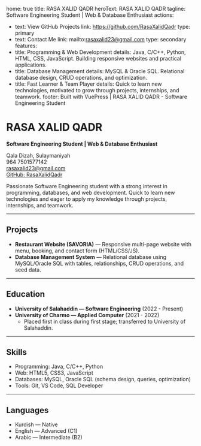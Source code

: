 home: true
title: RASA XALID QADR
heroText: RASA XALID QADR
tagline: Software Engineering Student | Web & Database Enthusiast
actions:
  - text: View GitHub Projects
    link: https://github.com/RasaXalidQadr
    type: primary
  - text: Contact Me
    link: mailto:rasaxalid23@gmail.com
    type: secondary
features:
  - title: Programming & Web Development
    details: Java, C/C++, Python, HTML, CSS, JavaScript. Building responsive websites and practical applications.
  - title: Database Management
    details: MySQL & Oracle SQL. Relational database design, CRUD operations, and optimization.
  - title: Fast Learner & Team Player
    details: Quick to learn new technologies, motivated to grow through projects, internships, and teamwork.
footer: Built with VuePress | RASA XALID QADR - Software Engineering Student

<div class="clean-portfolio">

# RASA XALID QADR

**Software Engineering Student | Web & Database Enthusiast**

Qala Dizah, Sulaymaniyah  
964 7501577142  
[rasaxalid23@gmail.com](mailto:rasaxalid23@gmail.com)  
[GitHub: RasaXalidQadr](https://github.com/RasaXalidQadr)

Passionate Software Engineering student with a strong interest in programming, databases, and web development. Quick to learn new technologies and eager to apply my knowledge through projects, internships, and teamwork.

---

## Projects

- **Restaurant Website (SAVORIA)** — Responsive multi-page website with menu, booking, and contact form (HTML/CSS/JS).
- **Database Management System** — Relational database using MySQL/Oracle SQL with tables, relationships, CRUD operations, and seed data.

---

## Education

- **University of Salahaddin — Software Engineering** (2022 - Present)
- **University of Charmo — Applied Computer** (2021 - 2022)
  - Placed first in class during first stage; transferred to University of Salahaddin.

---

## Skills

- Programming: Java, C/C++, Python
- Web: HTML5, CSS3, JavaScript
- Databases: MySQL, Oracle SQL (schema design, queries, optimization)
- Tools: Git, VS Code, SQL Developer

---

## Languages

- Kurdish — Native
- English — Advanced (C1)
- Arabic — Intermediate (B2)

</div>